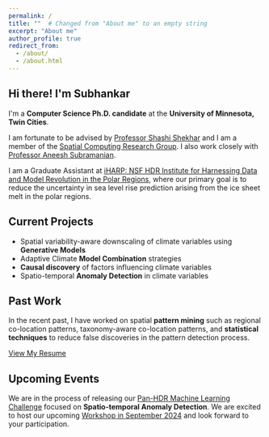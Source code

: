 ```yaml
---
permalink: /
title: ""  # Changed from "About me" to an empty string
excerpt: "About me"
author_profile: true
redirect_from: 
  - /about/
  - /about.html
---
```


<div class="intro-section">
  <h2>Hi there! I'm Subhankar</h2>
  <p class="highlight">I'm a <strong>Computer Science Ph.D. candidate</strong> at the <strong>University of Minnesota, Twin Cities</strong>.</p>
</div>

<div class="advisors-section">
  <p>I am fortunate to be advised by <a href="https://www-users.cse.umn.edu/~shekhar/" class="advisor-link">Professor Shashi Shekhar</a> and I am a member of the <a href="http://www.spatial.cs.umn.edu/" class="group-link">Spatial Computing Research Group</a>. I also work closely with <a href="https://www.colorado.edu/atoc/aneesh-subramanian-hehimhis" class="advisor-link">Professor Aneesh Subramanian</a>.</p>
</div>

<div class="work-section">
  <p>I am a Graduate Assistant at <a href="https://iharp.umbc.edu/people/" class="work-link">iHARP: NSF HDR Institute for Harnessing Data and Model Revolution in the Polar Regions</a>, where our primary goal is to reduce the uncertainty in sea level rise prediction arising from the ice sheet melt in the polar regions.</p>
</div>

<div class="project-section">
  <h2 class="section-title">Current Projects</h2>
  <ul class="project-list">
    <li><i class="fas fa-chart-line"></i> Spatial variability-aware downscaling of climate variables using <strong>Generative Models</strong></li>
    <li><i class="fas fa-code-branch"></i> Adaptive Climate <strong>Model Combination</strong> strategies</li>
    <li><i class="fas fa-search"></i> <strong>Causal discovery</strong> of factors influencing climate variables</li>
    <li><i class="fas fa-exclamation-triangle"></i> Spatio-temporal <strong>Anomaly Detection</strong> in climate variables</li>
  </ul>
</div>

<div class="past-work">
  <h2 class="section-title">Past Work</h2>
  <p>In the recent past, I have worked on spatial <strong>pattern mining</strong> such as regional co-location patterns, taxonomy-aware co-location patterns, and <strong>statistical techniques</strong> to reduce false discoveries in the pattern detection process.</p>
</div>

<div class="cta-section left-aligned">
  <a href="{{ site.author.resume }}" class="btn btn--info">View My Resume</a>
</div>

<div class="upcoming-section">
  <h2 class="section-title">Upcoming Events</h2>
  <p>We are in the process of releasing our <a href="https://www.nsfhdr.org/mlchallenge" class="event-link">Pan-HDR Machine Learning Challenge</a> focused on <strong>Spatio-temporal Anomaly Detection</strong>. We are excited to host our upcoming <a href="https://indico.cern.ch/event/1364455/" class="event-link">Workshop in September 2024</a> and look forward to your participation.</p>
</div>